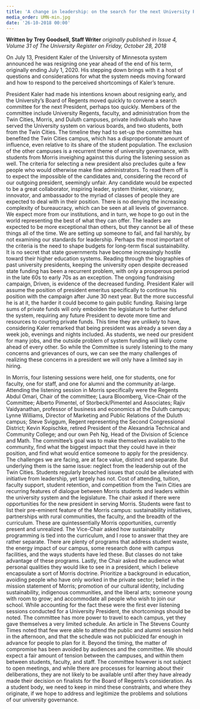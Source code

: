 ```yaml
---
title: 'A change in leadership: on the search for the next University President'
media_order: UMN-min.jpg
date: '26-10-2018 00:00'
---
```


**Written by Trey Goodsell, Staff Writer** _originally published in Issue 4, Volume 31 of The University Register on Friday, October 28, 2018_

On July 13, President Kaler of the University of Minnesota system announced he was resigning one year ahead of the end of his term, originally ending July 1, 2020. His stepping down brings with it a host of questions and considerations for what the system needs moving forward and how to respond to the perceived shortcomings of Kaler’s tenure. 

President Kaler had made his intentions known about resigning early, and the University’s Board of Regents moved quickly to convene a search committee for the next President, perhaps too quickly.  Members of the committee include University Regents, faculty, and administration from the Twin Cities, Morris, and Duluth campuses, private individuals who have served the University system on various boards, and two students, both from the Twin Cities. 
The timeline they had to set-up the committee has benefited the Twin Cities campus, which has a disproportionate amount of influence, even relative to its share of the student population. The exclusion of the other campuses is a recurrent theme of university governance, with students from Morris inveighing against this during the listening session as well. 
The criteria for selecting a new president also precludes quite a few people who would otherwise make fine administrators. To read them off is to expect the impossible of the candidates and, considering the record of our outgoing president, seemingly unfair. Any candidate would be expected to be a great collaborator, inspiring leader, system thinker, visionary, innovator, and ambassador to the myriad of classes of people they are expected to deal with in their position. 
There is no denying the increasing complexity of bureaucracy, which can be seen at all levels of governance. We expect more from our institutions, and in turn, we hope to go out in the world representing the best of what they can offer. The leaders are expected to be more exceptional than others, but they cannot be all of these things all of the time. We are setting up someone to fail, and fail harshly, by not examining our standards for leadership. 
Perhaps the most important of the criteria is the need to shape budgets for long-term fiscal sustainability. It is no secret that state governments have become increasingly hostile toward their higher education systems. Reading through the biographies of past university presidents, keeping the university open despite decreased state funding has been a recurrent problem, with only a prosperous period in the late 60s to early 70s as an exception. 
The ongoing fundraising campaign, Driven, is evidence of the decreased funding. President Kaler will assume the position of president emeritus specifically to continue his position with the campaign after June 30 next year. But the more successful he is at it, the harder it could become to gain public funding. Raising large sums of private funds will only embolden the legislature to further defund the system, requiring any future President to devote more time and resources to courting private funds. This time they are unlikely to have, considering Kaler remarked that being president was already a seven day a week job, evenings and nights included. As students, we need our president for many jobs, and the outside problem of system funding will likely come ahead of every other. 
So while the Committee is surely listening to the many concerns and grievances of ours, we can see the many challenges of realizing these concerns in a president we will only have a limited say in hiring. 

In Morris, four listening sessions were held, one for students, one for faculty, one for staff, and one for alumni and the community at-large. Attending the listening session in Morris specifically were the Regents Abdul Omari, Chair of the committee; Laura Bloomberg, Vice-Chair of the Committee; Alberto Pimentel, of Storbeck/Pimentel and Associates; Rajiv Vaidyanathan, professor of business and economics at the Duluth campus; Lynne Williams, Director of Marketing and Public Relations of the Duluth campus; Steve Sviggum, Regent representing the Second Congressional District; Kevin Kopischke, retired President of the Alexandria Technical and Community College; and our own Peh Ng, Head of the Division of Science and Math. The committee’s goal was to make themselves available to the community, find what the biggest impact that they could have in their position, and find what would entice someone to apply for the presidency.
The challenges we are facing, are at face value, distinct and separate. But underlying them is the same issue: neglect from the leadership out of the Twin Cities. Students regularly broached issues that could be alleviated with initiative from leadership, yet largely has not. Cost of attending, tuition, faculty support, student retention, and competition from the Twin Cities are recurring features of dialogue between Morris students and leaders within the university system and the legislature. 
The chair asked if there were opportunities for the new president in serving Morris. Students were fast to list their pre-eminent feature of the Morris campus: sustainability initiatives, partnerships with rural communities, the faculty, and the breadth of the curriculum. These are quintessentially Morris opportunities, currently present and unrealized. The Vice-Chair asked how sustainability programming is tied into the curriculum, and I rose to answer that they are rather separate. There are plenty of programs that address student waste, the energy impact of our campus, some research done with campus facilities, and the ways students have led these. But classes do not take advantage of these programs. 
Lastly, the Chair asked the audience what personal qualities they would like to see in a president, which I believe encapsulate a sort of Morris doctrine. Prioritize a background in education, avoiding people who have only worked in the private sector; belief in the mission statement of Morris; promotion of our cultural identity, including sustainability, indigenous communities, and the liberal arts; someone young with room to grow; and accommodate all people who wish to join our school. 
While accounting for the fact these were the first ever listening sessions conducted for a University President, the shortcomings should be noted. The committee has more power to travel to each campus, yet they gave themselves a very limited schedule. An article in The Stevens County Times noted that few were able to attend the public and alumni session held in the afternoon, and that the schedule was not publicized far enough in advance for people to plan for it. Beyond the timing, the matter of compromise has been avoided by audiences and the committee. We should expect a fair amount of tension between the campuses, and within them between students, faculty, and staff. The committee however is not subject to open meetings, and while there are processes for learning about their deliberations, they are not likely to be available until after they have already made their decision on finalists for the Board of Regents’s consideration. 
As a student body, we need to keep in mind these constraints, and where they originate, if we hope to address and legitimize the problems and solutions of our university governance. 

